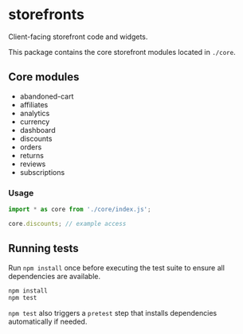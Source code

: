 # storefronts

Client-facing storefront code and widgets.

This package contains the core storefront modules located in `./core`.

## Core modules

- abandoned-cart
- affiliates
- analytics
- currency
- dashboard
- discounts
- orders
- returns
- reviews
- subscriptions

### Usage

```javascript
import * as core from './core/index.js';

core.discounts; // example access
```

## Running tests

Run `npm install` once before executing the test suite to ensure all dependencies are available.

```bash
npm install
npm test
```

`npm test` also triggers a `pretest` step that installs dependencies automatically if needed.
